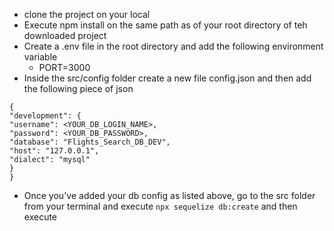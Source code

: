 <!-- - src/
    index.js // server
    models/
    controllers/
    middlewares/
    services/
    utils/
    config/
- tests/ [later] -->

- clone the project on your local
- Execute npm install on the same path as of your root directory of teh downloaded project
- Create a .env file in the root directory and add the following environment variable
  - PORT=3000
- Inside the src/config folder create a new file config.json and then add the following piece of json

```
{
"development": {
"username": <YOUR_DB_LOGIN_NAME>,
"password": <YOUR_DB_PASSWORD>,
"database": "Flights_Search_DB_DEV",
"host": "127.0.0.1",
"dialect": "mysql"
}
}

```

- Once you've added your db config as listed above, go to the src folder from your terminal and execute `npx sequelize db:create` and then execute
